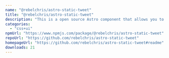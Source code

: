 ```yaml
---
name: "@rebelchris/astro-static-tweet"
title: "@rebelchris/astro-static-tweet"
description: "This is a open source Astro component that allows you to embed a Tweet as static HTML in your Astro site."
categories:
  - "css+ui"
npmUrl: "https://www.npmjs.com/package/@rebelchris/astro-static-tweet"
repoUrl: "https://github.com/rebelchris/astro-static-tweet"
homepageUrl: "https://github.com/rebelchris/astro-static-tweet#readme"
downloads: 21
---
```

